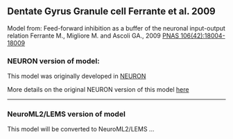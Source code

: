 ## Dentate Gyrus Granule cell Ferrante et al. 2009

Model from: Feed-forward inhibition as a buffer of the neuronal input-output relation
Ferrante M., Migliore M. and Ascoli GA., 2009 [PNAS 106(42):18004-18009](http://www.pnas.org/content/106/42/18004.full.pdf?with-ds=yes)

### NEURON version of model:

This model was originally developed in [NEURON](https://www.neuron.yale.edu/neuron/)

More details on the original NEURON version of this model [here](https://github.com/andrisecker/Ferrante2009-GanuleCell/tree/master/ModelDB/Granule_Fig_1B_right)

-------------------------------------------------------------------------------------------------------------------------------

### NeuroML2/LEMS version of model

This model will be converted to NeuroML2/LEMS ...
